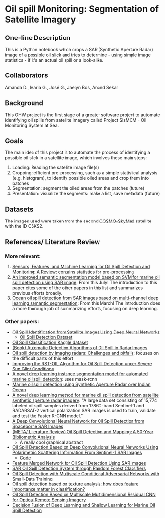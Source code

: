 # Oil spill Monitoring: Segmentation of Satellite Imagery

## One-line Description
This is a Python notebook which crops a SAR (Synthetic Aperture Radar) image of a possible oil slick and tries to determine - using simple image statistics - if it's an actual oil spill or a look-alike. 

## Collaborators
Amanda D., Maria G., José G., Jaelyn Bos, Anand Sekar

## Background
This OHW project is the first stage of a greater software project to automate identifying oil spills from satellite imagery called Project SisMOM - Oil Monitoring System at Sea. 

## Goals
The main idea of this project is to automate the process of identifying a possible oil slick in a satellite image, which involves these main steps: 
 1. Loading: Reading the satellite image file(s)
 2. Cropping: efficient pre-processing, such as a simple statistical analysis (e.g. histogram), to identify possible oiled areas and crop them into patches
 3. Segmentation: segment the oiled areas from the patches (future)
 4. Presentation: visualize the segments: make a list, save metadata (future)

## Datasets
The images used were taken from the second [COSMO-SkyMed](https://earth.esa.int/eogateway/missions/cosmo-skymed) satellite with the ID CSKS2. 

## References/ Literature Review
### More relevant:
 1. [Sensors, Features, and Machine Learning for Oil Spill Detection and Monitoring: A Review](https://www.mdpi.com/2072-4292/12/20/3338): contains statistics for pre-processing
 2. [An improved semantic segmentation model based on SVM for marine oil spill detection using SAR image](https://www.sciencedirect.com/science/article/pii/S0025326X23004137): From this July! The introduction to this paper cites some of the other papers in this list and summarizes previous efforts broadly.
 3. [Ocean oil spill detection from SAR images based on multi-channel deep learning semantic segmentation](https://www.sciencedirect.com/science/article/pii/S0025326X23000826): From this March! The introduction does a more thorough job of summarizing efforts, focusing on deep learning. 
### Other papers: 
 * [Oil Spill Identification from Satellite Images Using Deep Neural Networks](https://www.mdpi.com/2072-4292/11/15/1762)
   * [Oil Spill Detection Dataset](https://m4d.iti.gr/oil-spill-detection-dataset/)
 * [Oil Spill Classification Kaggle dataset](https://www.kaggle.com/datasets/sudhanshu2198/oil-spill-detection/discussion)
 * [(Book) Automatic Detection Algorithms of Oil Spill in Radar Images](https://www.taylorfrancis.com/books/mono/10.1201/9780429052965/automatic-detection-algorithms-oil-spill-radar-images-maged-marghany)
 * [Oil spill detection by imaging radars: Challenges and pitfalls](https://www.sciencedirect.com/science/article/pii/S0034425717304145): focuses on the difficult parts of this effort
 * [Improving the RST-OIL Algorithm for Oil Spill Detection under Severe Sun Glint Conditions](https://www.mdpi.com/2072-4292/11/23/2762)
 * [A novel deep learning instance segmentation model for automated marine oil spill detection](https://www.sciencedirect.com/science/article/pii/S0924271620301982): uses mask-rcnn
 * [Marine oil spill detection using Synthetic Aperture Radar over Indian Ocean](https://www.sciencedirect.com/science/article/pii/S0025326X20310390)
 * [A novel deep learning method for marine oil spill detection from satellite synthetic aperture radar imagery](https://www.sciencedirect.com/science/article/pii/S0025326X22003484): "A large data set consisting of 15,774 labeled oil spill samples derived from 1786C-band Sentinel-1 and RADARSAT-2 vertical polarization SAR images is used to train, validate and test the Faster R-CNN model.”
 * [A Deep Convolutional Neural Network for Oil Spill Detection from Spaceborne SAR Images](https://www.mdpi.com/2072-4292/12/6/1015#)
 * [(META/ Literature Review) Oil Spill Detection and Mapping: A 50-Year Bibliometric Analysis](https://www.mdpi.com/2072-4292/12/21/3647)
   * [A really cool graphical abstract](https://pub.mdpi-res.com/remotesensing/remotesensing-12-03647/article_deploy/html/images/remotesensing-12-03647-ag.png?1604912763)
 * [Oil Spill Detection Based on Deep Convolutional Neural Networks Using Polarimetric Scattering Information From Sentinel-1 SAR Images](https://ieeexplore.ieee.org/document/9606718)
   * [Code](https://github.com/RS-xjg/oil-spill-detection)
 * [Feature Merged Network for Oil Spill Detection Using SAR Images](https://www.mdpi.com/2072-4292/13/16/3174)
 * [SAR Oil Spill Detection System through Random Forest Classifiers](https://www.mdpi.com/2072-4292/13/11/2044)
 * [Oil Spill Detection with Multiscale Conditional Adversarial Networks with Small-Data Training](https://www.mdpi.com/2072-4292/13/12/2378)
 * [Oil spill detection based on texture analysis: how does feature importance matter in classification?](https://www.tandfonline.com/doi/full/10.1080/01431161.2022.2106163)
 * [Oil Spill Detection Based on Multiscale Multidimensional Residual CNN for Optical Remote Sensing Imagery](https://ieeexplore.ieee.org/document/9591296)
 * [Decision Fusion of Deep Learning and Shallow Learning for Marine Oil Spill Detection](https://www.mdpi.com/2072-4292/14/3/666)
